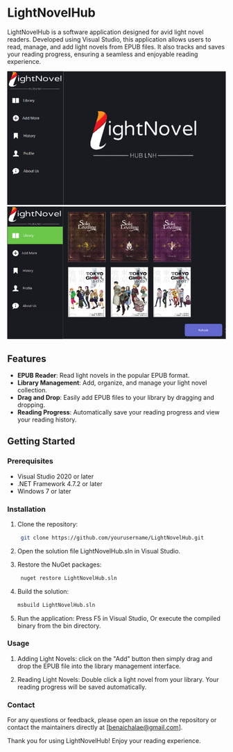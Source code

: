 # LightNovelHub

LightNovelHub is a software application designed for avid light novel readers. Developed using Visual Studio, this application allows users to read, manage, and add light novels from EPUB files. It also tracks and saves your reading progress, ensuring a seamless and enjoyable reading experience.

![Librarynovel-hub](Lightnovel-hub.PNG)
![Library](Library.PNG)
## Features

- **EPUB Reader**: Read light novels in the popular EPUB format.
- **Library Management**: Add, organize, and manage your light novel collection.
- **Drag and Drop**: Easily add EPUB files to your library by dragging and dropping.
- **Reading Progress**: Automatically save your reading progress and view your reading history.

## Getting Started

### Prerequisites

- Visual Studio 2020 or later
- .NET Framework 4.7.2 or later
- Windows 7 or later

### Installation

1. Clone the repository:
   ```bash
    git clone https://github.com/yourusername/LightNovelHub.git

2. Open the solution file LightNovelHub.sln in Visual Studio.

3. Restore the NuGet packages:
   ```bash
    nuget restore LightNovelHub.sln
   
4. Build the solution:
   ```bash
   msbuild LightNovelHub.sln

5. Run the application:
Press F5 in Visual Studio, Or execute the compiled binary from the bin directory.

### Usage

1. Adding Light Novels:
  click on the "Add" button then simply drag and drop the EPUB file into the library management interface.

2. Reading Light Novels:
  Double click a light novel from your library.
  Your reading progress will be saved automatically.


### Contact
For any questions or feedback, please open an issue on the repository or contact the maintainers directly at [benaichalae@gmail.com].

Thank you for using LightNovelHub! Enjoy your reading experience.
